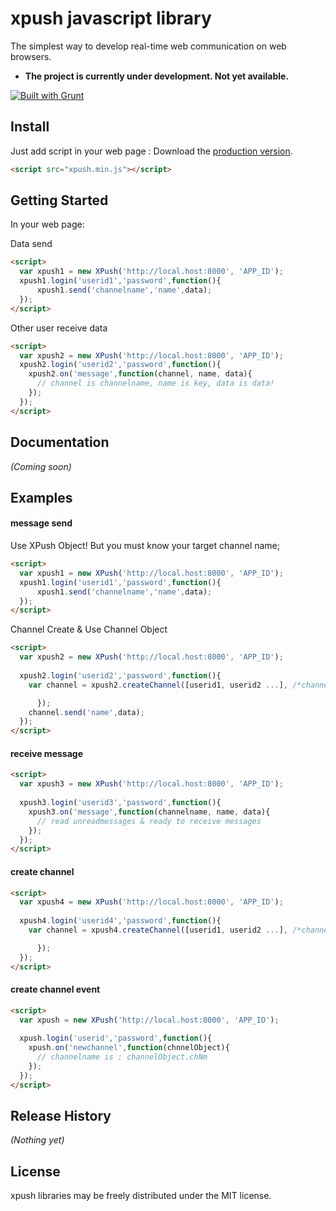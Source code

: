 # xpush javascript library

The simplest way to develop real-time web communication on web browsers.

- **The project is currently under development. Not yet available.**

[![Built with Grunt](https://cdn.gruntjs.com/builtwith.png)](http://gruntjs.com/)

## Install 
Just add script in your web page : 
Download the [production version][min].

[min]: https://raw.github.com/xpush/lib-xpush-javascript/master/dist/xpush.min.js

```html
<script src="xpush.min.js"></script>
```

## Getting Started

In your web page:

Data send
```html
<script>
  var xpush1 = new XPush('http://local.host:8000', 'APP_ID');
  xpush1.login('userid1','password',function(){
      xpush1.send('channelname','name',data);
  });
</script>
```

Other user receive data
```html
<script>
  var xpush2 = new XPush('http://local.host:8000', 'APP_ID');
  xpush2.login('userid2','password',function(){
    xpush2.on('message',function(channel, name, data){
      // channel is channelname, name is key, data is data!
    });
  });
</script>
```

## Documentation

_(Coming soon)_

## Examples
#### message send

Use XPush Object! But you must know your target channel name;
```html
<script>
  var xpush1 = new XPush('http://local.host:8000', 'APP_ID');
  xpush1.login('userid1','password',function(){
      xpush1.send('channelname','name',data);
  });
</script>
```

Channel Create & Use Channel Object
```html
<script>
  var xpush2 = new XPush('http://local.host:8000', 'APP_ID');
  
  xpush2.login('userid2','password',function(){
    var channel = xpush2.createChannel([userid1, userid2 ...], /*channelName(option),*/ function(err, channelName){

      });
    channel.send('name',data);
  });
</script>
```

#### receive message
```html
<script>
  var xpush3 = new XPush('http://local.host:8000', 'APP_ID');
  
  xpush3.login('userid3','password',function(){
    xpush3.on('message',function(channelname, name, data){
      // read unreadmessages & ready to receive messages
    });
  });
</script>
```

#### create channel
```html
<script>
  var xpush4 = new XPush('http://local.host:8000', 'APP_ID');
  
  xpush4.login('userid4','password',function(){
    var channel = xpush4.createChannel([userid1, userid2 ...], /*channelName(option),*/ function(err, channelName){

      });
  });
</script>
```
#### create channel event

```html
<script>
  var xpush = new XPush('http://local.host:8000', 'APP_ID');
  
  xpush.login('userid','password',function(){
    xpush.on('newchannel',function(chnnelObject){
      // channelname is : channelObject.chNm
    });
  });
</script>
```


## Release History
_(Nothing yet)_


## License
xpush libraries may be freely distributed under the MIT license.
